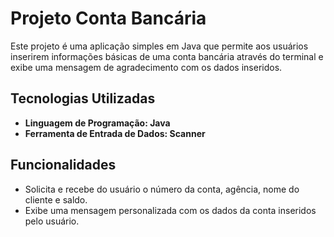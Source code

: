 # Projeto Conta Bancária

Este projeto é uma aplicação simples em Java que permite aos usuários inserirem informações básicas de uma conta bancária através do terminal e exibe uma mensagem de agradecimento com os dados inseridos.

## Tecnologias Utilizadas

- **Linguagem de Programação: Java**
- **Ferramenta de Entrada de Dados: Scanner**

## Funcionalidades

- Solicita e recebe do usuário o número da conta, agência, nome do cliente e saldo.
- Exibe uma mensagem personalizada com os dados da conta inseridos pelo usuário.
